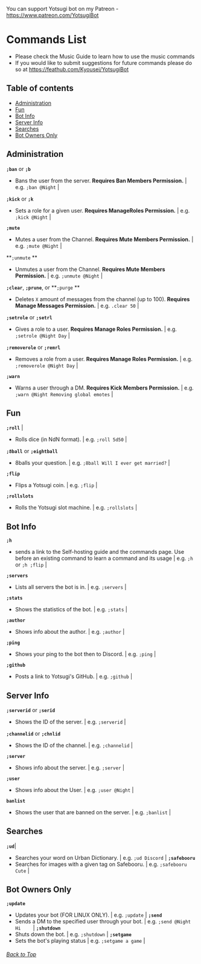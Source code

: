 You can support Yotsugi bot on my Patreon - <https://www.patreon.com/YotsugiBot> 

# Commands List
- Please check the Music Guide to learn how to use the music commands
- If you would like to submit suggestions for future commands please do so at <https://feathub.com/Kyousei/YotsugiBot>

## Table of contents
- [Administration](#administration)
- [Fun](#fun)
- [Bot Info](#bot-info)
- [Server Info](#server-info)
- [Searches](#searches)
- [Bot Owners Only](#bot-owners-only)

## Administration  
**`;ban`** or **`;b`** 
- Bans the user from the server. **Requires Ban Members Permission.** | e.g. `;ban @Night` |

**`;kick`** or **`;k`**
- Sets a role for a given user. **Requires ManageRoles Permission.** | e.g. `;kick @Night` |

**`;mute`**
- Mutes a user from the Channel. **Requires Mute Members Permission.** | e.g. `;mute @Night` |

**`;unmute` **
- Unmutes a user from the Channel. **Requires Mute Members Permission.** | e.g. `;unmute @Night` |

**`;clear`**, **`;prune`**, or **`;purge` **
- Deletes `X` amount of messages from the channel (up to 100). **Requires Manage Messages Permission.** | e.g. `.clear 50` |

**`;setrole`** or **`;setrl`** 
- Gives a role to a user. **Requires Manage Roles Permission.** | e.g. `;setrole @Night Day` |

**`;removerole`** or **`;remrl`**
- Removes a role from a user. **Requires Manage Roles Permission.** | e.g. `;removerole @Night Day` |

**`;warn`** 
- Warns a user through a DM. **Requires Kick Members Permission.** | e.g. `;warn @Night Removing global emotes` |


## Fun
**`;roll`** |
- Rolls dice (in NdN format). | e.g. `;roll 5d50` |

**`;8ball`** or **`;eightball`** 
- 8balls your question. | e.g. `;8ball Will I ever get married?` |

**`;flip`** 
- Flips a Yotsugi coin. | e.g. `;flip` |

**`;rollslots`** 
- Rolls the Yotsugi slot machine. | e.g. `;rollslots` |


## Bot Info
**`;h`** 
- sends a link to the Self-hosting guide and the commands page. Use before an existing command to learn a command and its usage | e.g. `;h` or `;h ;flip` |

**`;servers`** 
- Lists all servers the bot is in. | e.g. `;servers` |

**`;stats`** 
- Shows the statistics of the bot. | e.g. `;stats` |

**`;author`**
- Shows info about the author. | e.g. `;author` |

**`;ping`** 
- Shows your ping to the bot then to Discord. | e.g. `;ping` |

**`;github`** 
- Posts a link to Yotsugi's GitHub. | e.g. `;github` |


## Server Info
**`;serverid`** or **`;serid`** 
- Shows the ID of the server. | e.g. `;serverid` |

**`;channelid`** or **`;chnlid`**
- Shows the ID of the channel. | e.g. `;channelid` |

**`;server`** 
- Shows info about the server. | e.g. `;server` |

**`;user`** 
- Shows info about the User. | e.g. `;user @Night` |

**`banlist`**
- Shows the user that are banned on the server. | e.g. `;banlist` |


## Searches
**`;ud`**|
- Searches your word on Urban Dictionary. | e.g. `;ud Discord` |
**`;safebooru`** 
- Searches for images with a given tag on Safebooru. | e.g. `;safebooru Cute` |


## Bot Owners Only
**`;update`** 
- Updates your bot (FOR LINUX ONLY).	 | e.g. `;update` |
**`;send`** 
- Sends a DM to the specified user through your bot.	 | e.g. `;send @Night Hi	` |
**`;shutdown`** 
- Shuts down the bot. | e.g. `;shutdown` |
**`;setgame`** 
- Sets the bot's playing status | e.g. `;setgame a game` |

###### [Back to Top](#table-of-contents)


